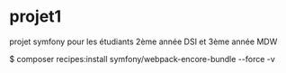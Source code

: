 # projet1
projet symfony pour les étudiants 2ème année DSI et 3ème année MDW

$ composer recipes:install symfony/webpack-encore-bundle --force -v